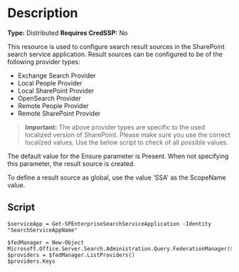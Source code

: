 # Description

**Type:** Distributed
**Requires CredSSP:** No

This resource is used to configure search result sources in the SharePoint
search service application. Result sources can be configured to be of the
following provider types:

* Exchange Search Provider
* Local People Provider
* Local SharePoint Provider
* OpenSearch Provider
* Remote People Provider
* Remote SharePoint Provider

> **Important:**
> The above provider types are specific to the used localized version of SharePoint.
> Please make sure you use the correct localized values. Use the below script to
> check of all possible values.

The default value for the Ensure parameter is Present. When not specifying this
parameter, the result source is created.

To define a result source as global, use the value 'SSA' as the ScopeName
value.

## Script
```
$serviceApp = Get-SPEnterpriseSearchServiceApplication -Identity "SearchServiceAppName"

$fedManager = New-Object Microsoft.Office.Server.Search.Administration.Query.FederationManager($serviceApp)
$providers = $fedManager.ListProviders()
$providers.Keys
```
